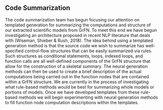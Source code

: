 ## Code Summarization

The code summarization team has begun focusing our attention on templated generation for summarizing the computations and structure of our extracted scientific models from GrFN. To meet this end we have begun investigating an architecture proposed in recent NLP literature that deals with (Wiseman, Shieber & Rush, 2018). The idea behind using a templated generation method is that the source code we wish to summarize has well-specified control-flow structures that can be easily summarized via rules. Such structures as conditional statements, loops, indexed loops, and function calls are all well-defined components of the GrFN structure that allow for the construction of a skeletal summary. The neural generation methods can then be used to create a brief description of the actual computations being carried out in the function nodes that are contained within a GrFN structure. We are currently in the process of investigating what rule-based methods would be best for summarizing whole models or portions of models. Once we have developed templates from these rule-based methods we will begin experimenting with neural generation methods to fill function node computation descriptions within the templates.
